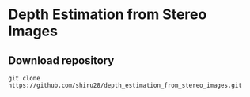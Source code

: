 # Depth Estimation from Stereo Images

## Download repository
```
git clone https://github.com/shiru28/depth_estimation_from_stereo_images.git
```